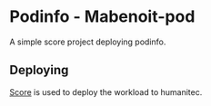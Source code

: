 # Podinfo - Mabenoit-pod

A simple score project deploying podinfo.

## Deploying

[Score](https://score.dev/) is used to deploy the workload to humanitec.
